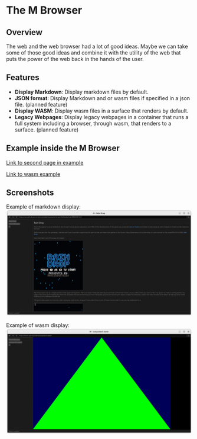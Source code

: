 # The M Browser

## Overview

The web and the web browser had a lot of good ideas. Maybe we can take some of those good ideas
and combine it with the utility of the web that puts the power of the web back in the hands of the user.

## Features

- **Display Markdown**: Display markdown files by default.
- **JSON format**: Display Markdown and or wasm files if specified in a json file. (planned
  feature)
- **Display WASM**: Display wasm files in a surface that renders by default.
- **Legacy Webpages**: Display legacy webpages in a container that runs a full system including a
  browser, through wasm, that renders to a surface. (planned feature)

## Example inside the M Browser

[Link to second page in example](https://raw.githubusercontent.com/abemassry/m-browser/refs/heads/main/pages/SECOND_PAGE.md)

[Link to wasm example](https://wsnd.io/ExZz2nOm/component.wasm)

## Screenshots
Example of markdown display:
![screenshot of M Browser displaying markdown](https://github.com/abemassry/m-browser/blob/44e61e95510848d657cfdcbaeb9e25ef33bb03e7/pages/screenshot_20251020.png)

Example of wasm display:
![screenshot of M Browser displaying wasm](https://github.com/abemassry/m-browser/blob/44e61e95510848d657cfdcbaeb9e25ef33bb03e7/pages/screenshot_wasm_20251020.png)
